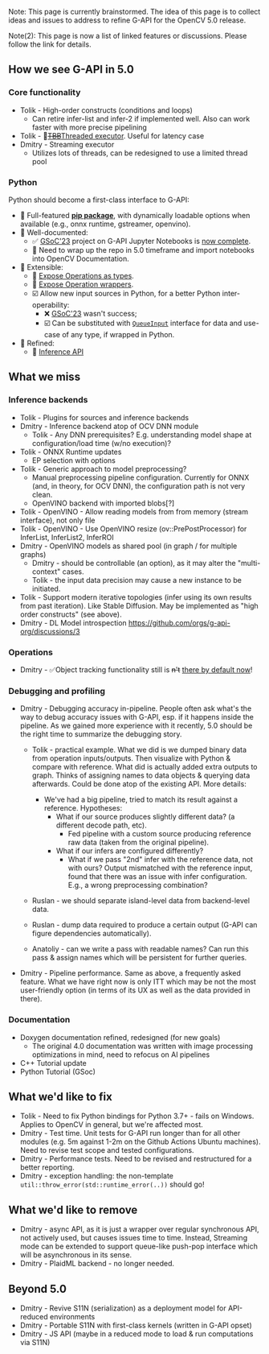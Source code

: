 Note: This page is currently brainstormed. The idea of this page is to collect ideas and issues to address to refine G-API for the OpenCV 5.0 release.

Note(2): This page is now a list of linked features or discussions. Please follow the link for details.

## How we see G-API in 5.0

### Core functionality

- Tolik - High-order constructs (conditions and loops)
  - Can retire infer-list and infer-2 if implemented well. Also can work faster with more precise pipelining
- Tolik - 🔲[~~TBB~~Threaded executor](https://github.com/opencv/opencv/pull/24845). Useful for latency case
- Dmitry - Streaming executor
  - Utilizes lots of threads, can be redesigned to use a limited thread pool

### Python

Python should become a first-class interface to G-API:
- 🔲 Full-featured [**pip package**](https://github.com/orgs/g-api-org/discussions/4), with dynamically loadable options when available (e.g., onnx runtime, gstreamer, openvino).
- 🔲 Well-documented:
  - ✅ [GSoC'23](https://github.com/opencv/opencv/wiki/GSoC_2023#idea-g-api-a-complete-python-tutorial) project on G-API Jupyter Notebooks is [now complete](https://github.com/g-api-org/tutorials-py/pull/1).
  - 🔲 Need to wrap up the repo in 5.0 timeframe and import notebooks into OpenCV Documentation.
- 🔲 Extensible:
  - 🔲 [Expose Operations as types](https://github.com/orgs/g-api-org/discussions/5).
  - 🔲 [Expose Operation wrappers](https://github.com/orgs/g-api-org/discussions/6).
  - ☑️ Allow new input sources in Python, for a better Python inter-operability:
    - ❌ [GSoC'23](https://github.com/opencv/opencv/wiki/GSoC_2023#idea-g-api-implement-custom-stream-sources-in-python) wasn't success;
    - ☑️ Can be substituted with [`QueueInput`](https://github.com/opencv/opencv/pull/24178) interface for data and use-case of any type, if wrapped in Python.
- 🔲 Refined:
  - 🔲 [Inference API](https://github.com/orgs/g-api-org/discussions/7)

## What we miss

### Inference backends

- Tolik - Plugins for sources and inference backends
- Dmitry - Inference backend atop of OCV DNN module
  - Tolik - Any DNN prerequisites? E.g. understanding model shape at configuration/load time (w/no execution)?
- Tolik - ONNX Runtime updates
  - EP selection with options
- Tolik - Generic approach to model preprocessing?
  - Manual preprocessing pipeline configuration. Currently for ONNX (and, in theory, for OCV DNN), the configuration path is not very clean.
  - OpenVINO backend with imported blobs[?]
- Tolik - OpenVINO - Allow reading models from from memory (stream interface), not only file
- Tolik - OpenVINO - Use OpenVINO resize (ov::PrePostProcessor) for InferList, InferList2, InferROI
- Dmitry - OpenVINO models as shared pool (in graph / for multiple graphs)
  - Dmitry - should be controllable (an option), as it may alter the "multi-context" cases.
  - Tolik - the input data precision may cause a new instance to be initiated.
- Tolik - Support modern iterative topologies (infer using its own results from past iteration). Like Stable Diffusion. May be implemented as "high order constructs" (see above).
- Dmitry - DL Model introspection https://github.com/orgs/g-api-org/discussions/3

### Operations

- Dmitry - ✅Object tracking functionality still is ~~n't~~ [there by default now](https://github.com/opencv/opencv/pull/24224)! 

### Debugging and profiling

- Dmitry - Debugging accuracy in-pipeline. People often ask what's the way to debug accuracy issues with G-API, esp. if it happens inside the pipeline. As we gained more experience with it recently, 5.0 should be the right time to summarize the debugging story.

  - Tolik - practical example. What we did is we dumped binary data from operation inputs/outputs. Then visualize with Python & compare with reference. What did is actually added extra outputs to graph. Thinks of assigning names to data objects & querying data afterwards. Could be done atop of the existing API. More details:
    - We've had a big pipeline, tried to match its result against a reference. Hypotheses:
      - What if our source produces slightly different data? (a different decode path, etc).
        - Fed pipeline with a custom source producing reference raw data (taken from the original pipeline).
      - What if our infers are configured differently?
        - What if we pass "2nd" infer with the reference data, not with ours? Output mismatched with the reference input, found that there was an issue with infer configuration. E.g., a wrong preprocessing combination?

  - Ruslan - we should separate island-level data from backend-level data.
  - Ruslan - dump data required to produce a certain output (G-API can figure dependencies automatically).
  - Anatoliy - can we write a pass with readable names? Can run this pass & assign names which will be persistent for further queries. 

- Dmitry - Pipeline performance. Same as above, a frequently asked feature. What we have right now is only ITT which may be not the most user-friendly option (in terms of its UX as well as the data provided in there).

### Documentation

- Doxygen documentation refined, redesigned (for new goals)
  - The original 4.0 documentation was written with image processing optimizations in mind, need to refocus on AI pipelines
- C++ Tutorial update
- Python Tutorial (GSoc)

## What we'd like to fix

- Tolik - Need to fix Python bindings for Python 3.7+ - fails on Windows. Applies to OpenCV in general, but we're affected most.
- Dmitry - Test time. Unit tests for G-API run longer than for all other modules (e.g. 5m against 1-2m on the Github Actions Ubuntu machines). Need to revise test scope and tested configurations.
- Dmitry - Performance tests. Need to be revised and restructured for a better reporting.
- Dmitry - exception handling: the non-template `util::throw_error(std::runtime_error(..))` should go!

## What we'd like to remove

- Dmitry - async API, as it is just a wrapper over regular synchronous API, not actively used, but causes issues time to time. Instead, Streaming mode can be extended to support queue-like push-pop interface which will be asynchronous in its sense.
- Dmitry - PlaidML backend - no longer needed.

## Beyond 5.0

- Dmitry - Revive S11N (serialization) as a deployment model for API-reduced environments
- Dmitry - Portable S11N with first-class kernels (written in G-API opset)
- Dmitry - JS API (maybe in a reduced mode to load & run computations via S11N)